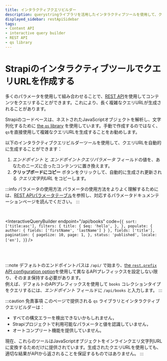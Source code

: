 ```yaml
---
title: インタラクティブクエリビルダー
description: querystringライブラリを活用したインタラクティブツールを使用して、クエリURLを作成します
displayed_sidebar: restApiSidebar
tags:
- Content API
- interactive query builder
- REST API
- qs library
---
```


# StrapiのインタラクティブツールでクエリURLを作成する

多くのパラメータを使用して組み合わせることで、[REST API](/dev-docs/api/rest)を使用してコンテンツをクエリすることができます。これにより、長く複雑なクエリURLが生成されることがあります。

Strapiのコードベースは、ネストされたJavaScriptオブジェクトを解析し、文字列化するために [the `qs` library](https://github.com/ljharb/qs) を使用しています。手動で作成するのではなく、`qs`を直接使用して複雑なクエリURLを生成することをお勧めします。

以下のインタラクティブクエリビルダーツールを使用して、クエリURLを自動的に生成することができます：

1. _エンドポイント_ と _エンドポイントクエリパラメータ_ フィールドの値を、あなたのニーズに合ったコンテンツに置き換えます。
2. **クリップボードにコピー** ボタンをクリックして、自動的に生成され更新される _クエリ文字列URL_ をコピーします。

:::info パラメータの使用方法
パラメータの使用方法をよりよく理解するためには、[REST APIパラメータテーブル](/dev-docs/api/rest/parameters)を参照し、対応するパラメータドキュメンテーションページを読んでください。
:::

<br />

<InteractiveQueryBuilder
  endpoint="/api/books"
  code={`
{
  sort: ['title:asc'],
  filters: {
    title: {
      $eq: 'hello',
    },
  },
  populate: {
    author: {
      fields: ['firstName', 'lastName']
    }
  },
  fields: ['title'],
  pagination: {
    pageSize: 10,
    page: 1,
  },
  status: 'published',
  locale: ['en'],
}
  `}
/>

<br />
 
<br />

:::note
デフォルトのエンドポイントパスは `/api/` で始まり、[the `rest.prefix` API configuration option](/dev-docs/configurations/api)を使用して異なるAPIプレフィックスを設定しない限り、そのまま保持する必要があります。<br/> 例えば、デフォルトのAPIプレフィックスを使用して `books` コレクションタイプをクエリするには、_エンドポイント_ フィールドに `/api/books` と入力します。
:::

:::caution 免責事項
このページで提供される `qs` ライブラリとインタラクティブクエリビルダーは：
- すべての構文エラーを検出できないかもしれません，
- Strapiプロジェクトで利用可能なパラメータと値を認識していません，
- オートコンプリート機能を提供していません。

現在、これらのツールはJavaScriptオブジェクトをインラインクエリ文字列URLに変換するためだけに提供されています。生成されたクエリURLを使用しても、適切な結果がAPIから返されることを保証するものではありません。
:::
